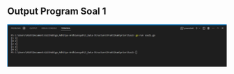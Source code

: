 ## Output Program Soal 1
![This is an alt text.](https://github.com/Adhitya2808/Go_Adhitya-Ardhiansyah/blob/main/5_Data-Structure/Screenshoot/priori2-1.png)
